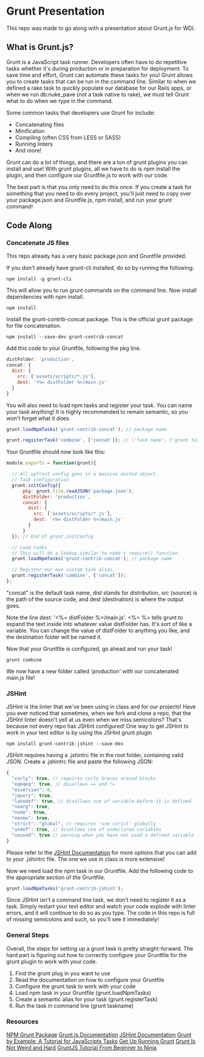 # Grunt Presentation

This repo was made to go along with a presentation about Grunt.js for WDI.

## What is Grunt.js?

Grunt is a JavaScript task runner.  Developers often have to do repetitive tasks
whether it's during production or in preparation for deployment.  To save time
and effort, Grunt can automate these tasks for you!  Grunt allows you to create
tasks that can be run in the command line.  Similar to when we defined a rake
task to quickly populate our database for our Rails apps, or when we run
db:nuke_pave (not a task native to rake), we must tell Grunt what to do when we
type in the command.

Some common tasks that developers use Grunt for include:
*  Concatenating files
*  Minification
*  Compiling (often CSS from LESS or SASS)
*  Running linters
*  And more!

Grunt can do a lot of things, and there are a ton of grunt plugins you can
install and use!  With grunt plugins, all we have to do is npm install the
plugin, and then configure our Gruntfile.js to work with our code.

The best part is that you only need to do this once.  If you create a task for
something that you need to do every project, you'll just need to copy over your
package.json and Gruntfile.js, npm install, and run your grunt command!

## Code Along

### Concatenate JS files

This repo already has a very basic package.json and Gruntfile provided.

If you don't already have grunt-cli installed, do so by running the following:

```
npm install -g grunt-cli
```

This will allow you to run grunt commands on the command line.  Now install
dependencies with npm install.

```
npm install
```

Install the grunt-contrib-concat package.  This is the official grunt package
for file concatenation.

```
npm install --save-dev grunt-contrib-concat
```

Add this code to your Gruntfile, following the pkg line.
```js
distFolder: 'production',
concat: {
  dist: {
    src: ['assets/scripts/*.js'],
    dest: '<%= distFolder %>/main.js'
  }
}
```

You will also need to load npm tasks and register your task.  You can name your
task anything!  It is highly recommended to remain semantic, so you won't forget
what it does.

```js
grunt.loadNpmTasks('grunt-contrib-concat'); // package name

grunt.registerTask('combine', ['concat']); // ('task name', ['grunt task defined in the config'])
```

Your Gruntfile should now look like this:

```js
module.exports = function(grunt){

  // All upfront config goes in a massive nested object.
  // Task configuration
  grunt.initConfig({
      pkg: grunt.file.readJSON('package.json'),
      distFolder: 'production',
      concat: {
        dist: {
          src: ['assets/scripts/*.js'],
          dest: '<%= distFolder %>/main.js'
        }
      }
  }); // End of grunt.initConfig

  // Load tasks
  // This will do a lookup similar to node's require() function.
  grunt.loadNpmTasks('grunt-contrib-concat'); // package name

  // Register our own custom task alias.
  grunt.registerTask('combine', ['concat']);
};
```

"concat" is the default task name, dist stands for distribution, src (source)
is the path of the source code, and dest (destination) is where the output goes.

Note the line dest: '<%= distFolder %>/main.js'.  <%= %> tells grunt to expand
the text inside into whatever value distFolder has.  It's sort of like a
variable.  You can change the value of distFolder to anything you like, and
the destination folder will be named it.

Now that your Gruntfile is configured, go ahead and run your task!

```
grunt combine
```

We now have a new folder called 'production' with our concatenated main.js file!

### JSHint

JSHint is the linter that we've been using in class and for our projects!  Have
you ever noticed that sometimes, when we fork and clone a repo, that the JSHint
linter doesn't yell at us even when we miss semicolons?  That's because not
every repo has JSHint configured!  One way to get JSHint to work in your text
editor is by using the JSHint grunt plugin

```
npm install grunt-contrib-jshint --save-dev
```

JSHint requires having a .jshintrc file in the root folder, containing valid
JSON.  Create a .jshintrc file and paste the following JSON:

```js
{
  "curly": true, // requires curly braces around blocks
  "eqeqeq": true, // disallows == and !=
  "esversion": 6,
  "jquery": true,
  "latedef": true, // disallows use of variable before it is defined
  "noarg": true,
  "node": true,
  "nonew": true,
  "strict": "global", // requires 'use strict' globally
  "undef": true, // disallows use of undeclared variables
  "unused": true // warning when you have not used a defined variable
}
```

Please refer to the [JSHint Documentation](http://jshint.com/docs/) for more
options that you can add to your .jshintrc file.  The one we use in class is
more extensive!

Now we need load the npm task in our Gruntfile.  Add the following code to the
appropriate section of the Gruntfile.

```js
grunt.loadNpmTasks('grunt-contrib-jshint');
```

Since JSHint isn't a command line task, we don't need to register it as a task.
Simply restart your text editor and watch your code explode with linter errors,
and it will continue to do so as you type.  The code in this repo is full of
missing semicolons and such, so you'll see it immediately!

### General Steps

Overall, the steps for setting up a grunt task is pretty straight-forward.  The
hard part is figuring out how to correctly configure your Gruntfile for the
grunt plugin to work with your code.

1. Find the grunt plug in you want to use
2. Read the documentation on how to configure your Gruntfile
3. Configure the grunt task to work with your code
4. Load npm task in your Gruntfile (grunt.loadNpmTasks)
5. Create a semantic alias for your task (grunt.registerTask)
6. Run the task in command line (grunt taskname)

### Resources
[NPM Grunt Package](https://www.npmjs.com/package/grunt)
[Grunt.js Documentation](http://gruntjs.com/)
[JSHint Documentation](http://jshint.com/docs/)
[Grunt by Example: A Tutorial for JavaScripts Tasks](http://www.brianchu.com/blog/2013/07/11/grunt-by-example-a-tutorial-for-javascripts-task-runner/)
[Get Up Running Grunt](https://www.smashingmagazine.com/2013/10/get-up-running-grunt/)
[Grunt Is Not Weird and Hard](https://24ways.org/2013/grunt-is-not-weird-and-hard/)
[GruntJS Tutorial From Beginner to Ninja](http://adrianmejia.com/blog/2014/10/07/grunt-js-tutorial-from-beginner-to-ninja)

